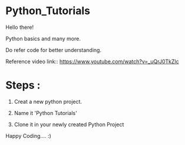 # Python_Tutorials

Hello there!

Python basics and many more.

Do refer code for better understanding.

Reference video link::
https://www.youtube.com/watch?v=_uQrJ0TkZlc

# Steps :

1. Creat a new python project.

2. Name it 'Python Tutorials'

3. Clone it in your newly created Python Project

Happy Coding.... :)
